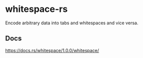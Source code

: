 # whitespace-rs

Encode arbitrary data into tabs and whitespaces and vice versa.

## Docs

https://docs.rs/whitespace/1.0.0/whitespace/